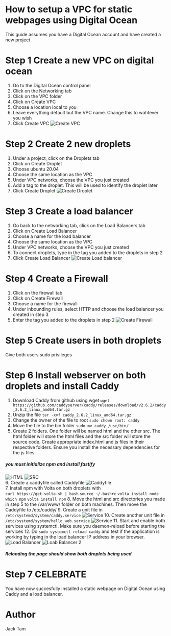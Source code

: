 # How to setup a VPC for static webpages using Digital Ocean
This guide assumes you have a Digital Ocean account and have created a new project

# Step 1 Create a new VPC on digital ocean
1. Go to the Digital Ocean control panel
2. Click on the Networking tab
3. Click on the VPC folder
4. Click on Create VPC
5. Choose a location local to you
6. Leave everything default but the VPC name. Change this to wahtever you wish
7. Click Create VPC
![Create VPC](images/createvpc.png)

# Step 2 Create 2 new droplets
1. Under a project, click on the Droplets tab
2. Click on Create Droplet
3. Choose ubuntu 20.04
4. Choose the same location as the VPC
5. Under VPC networks, choose the VPC you just created
6. Add a tag to the droplet. This will be used to identify the droplet later
7. Click Create Droplet
![Create Droplet](images/createdroplet.png)

# Step 3 Create a load balancer
1. Go back to the networking tab, click on the Load Balancers tab
2. Click on Create Load Balancer
3. Choose a name for the load balancer
4. Choose the same location as the VPC
5. Under VPC networks, choose the VPC you just created
6. To connect droplets, type in the tag you added to the droplets in step 2
7. Click Create Load Balancer
![Create Load balancer](images/createlb.png)

# Step 4 Create a Firewall
1. Click on the firewall tab
2. Click on Create Firewall
3. Choose a name for the firewall
4. Under inbounding rules, select HTTP and choose the load balancer you created in step 3
5. Enter the tag you added to the droplets in step 2
![Create Firewall](images/createfirewall.png)

# Step 5 Create users in both droplets
Give both users sudo privileges

# Step 6 Install webserver on both droplets and install Caddy
1. Download Caddy from github using wget `wget https://github.com/caddyserver/caddy/releases/download/v2.6.2/caddy_2.6.2_linux_amd64.tar.gz`
2. Unzip the file `tar -xvf caddy_2.6.2_linux_amd64.tar.gz`
3. Change the owner of the file to root `sudo chown root: caddy`
4. Move the file to the bin folder `sudo mv caddy /usr/bin/`
5. Create 2 folders. One folder will be named html and the other src. The html folder will store the html files and the src folder will store the source code. Create appropriate index.html and js files in their respective folders. Ensure you install the necessary dependencies for the js files.
##### you must initialize npm and install fastify
![HTML](images/html.png)
![SRC](images/js.png)  
6. Create a caddyfile called Caddyfile
![Caddyfile](images/caddyconfig.png)  
7. Install npm with Volta on both droplets with  
`curl https://get.volta.sh | bash`
`source ~/.bashrc`
`volta install node`
`which npm`
`volta install npm`
8. Move the html and src directories you made in step 5 to the /var/www/ folder on both machines.
Then move the Caddyfile to /etc/caddy/
9. Create a unit file in `/etc/systemd/system/caddy.service`
![Service](images/caddyservice.png)
10. Create another unit file in `/etc/systemd/system/hello_web.service`
![Service](images/webappservice.png)
11. Start and enable both services using systemctl. Make sure you daemon-reload before starting the services
12. Do `sudo systemctl reload caddy` and test if the application is working by typing in the load balancer IP address in your browser.
![Load Balancer](images/loadbalancer.png)
![Loab Balancer 2](images/loadbalancer2.png)
##### Reloading the page should show both droplets being used

# Step 7 CELEBRATE
You have now succesfully installed a static webpage on Digital Ocean using Caddy and a load balancer.

# Author
Jack Tam